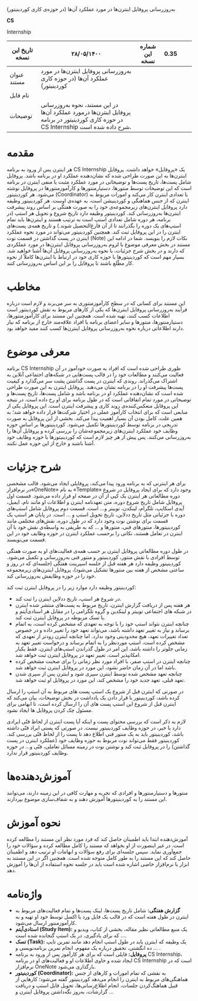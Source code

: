 به‌روزرسانی پروفایل اینترن‌ها در مورد عملکرد آن‌ها (در حوزه‌ی کاری کوردینیتور)

**CS**

Internship

| تاریخ این نسخه | ۲۸/۰۵/۱۴۰۰ | شماره این نسخه | 0.35 |     |     |
| --- | --- | --- | --- | --- | --- |
| عنوان مستند | به‌روزرسانی پروفایل اینترن‌ها در مورد عملکرد آن‌ها (در حوزه کاری کوردینیتور) |     |     |     |     |
| نام فایل |     |     |     |     |     |
| توضیحات | در این مستند، نحوه به‌روز‌رسانی پروفایل اینترن‌ها درمورد عملکرد آن‌ها در حوزه کاری کوردینیتور در برنامه CS Internship شرح داده شده است. |     |     |     |     |

# مقدمه

هر اینترن پس از ورود به برنامه CS Internship یک «پروفایل» خواهد داشت. پروفایل اینترن‌ها به این صورت طراحی شده که نشان‌دهنده عملکرد او در برنامه باشد. پروفایل شامل پست‌ها، تاریخ پست‌ها و توضیحاتی در مورد عملکرد مثبت یا منفی اینترن در برنامه است که این توضیحات توسط منتورها، دستیارمنتورها و کارآموزمنتورها در پروفایل نوشته می‌شود. هر کوردینیتور (Coordinator) با تعدادی اینترن کار می‌کند و امورات مربوط به اینترن که از جنس هماهنگی و کوردینیشن است، به عهده‌ی اوست. هر کوردینیتور وظیفه دارد پروفایل اینترن‌های زیرمجموعه‌ی خود را به صورت هفتگی بر اساس روند پیشرفت اینترن‌ها به‌روزرسانی کند. کوردینیتور وظیفه دارد تاریخ شروع و تحویل هر استپ (در برنامه، هر دوره شامل تعدادی استپ است به ترتیب هستند و اینترن‌ها باید تمام استپ‌های یک دوره را بگذرانند تا از آن فارغ‌التحصیل شوند.) و تاریخ همه‌ی پست‌های اینترن را در این پروفایل ثبت کند. همچنین کوردینیتور می‌تواند در مورد نحوه عملکرد اینترن در پست گذاشتن در قسمت نوت (Note) نکات لازم را بنویسد. شما در ادامه این مستند در بخش معرفی موضوع با لزوم به‌روزرسانی پروفایل اینترن‌ها در مورد عملکردی که دارند و در بخش شرح جزئیات، با نحوه به‌روزرسانی پروفایل آن‌ها آشنا خواهید شد. بسیار مهم است که کوردینیتورها با حوزه کاری خود در ارتباط با اینترن‌ها کاملاً از نحوه کار مطّلع باشند تا پروفایل را بر این اساس به‌روزرسانی کنند.

# مخاطب

این مستند برای کسانی که در سطح کارآموزمنتوری به سر می‌برند و لازم است درباره فرآیند به‌روزرسانی پروفایل اینترن‌ها که یکی از کارهای مربوط به نقش کوردینتور است اطلاعات کسب کنند، تهیه شده است. همچنین این مستند برای کارآموزمنتورها، دستیارمنتورها، منتورها و سایر اعضای برنامه یا افراد علاقه‌مند خارج از برنامه که نیاز دارند اطلاعاتی درباره نحوه به‌روزرسانی پروفایل اینترن‌ها کسب کنند مفید خواهد بود.

# معرفی موضوع

برنامه CS Internship طوری طراحی شده است که افراد به صورت خودآموز در آن فعالیت می‌کنند و مطالعات خود را در قالب پست‌هایی در شبکه‌های اجتماعی آنلاین به اشتراک می‌گذراند. روندی که اینترن در پست گذاشتن پشت سر می‌گذارد و کیفیت پست‌ها پیشرفت او را در برنامه نشان می‌دهند. پروفایل اینترن به این صورت طراحی شده است که نشان‌دهنده عملکرد او در برنامه باشد و شامل پست‌ها، تاریخ پست‌ها و توضیحاتی در مورد تمام اتفاقاتی است که در طول برنامه برای او رخ داده است. در نتیجه این پروفایل منعکس‌کننده‌ی روند کاری و پیشرفت اینترن است. این پروفایل یکی از منابعی است که برای انتخاب کارآموز عملی در اختیار شرکت‌ها قرار داده خواهد شد؛ به همین علت، کامل بودن آن بسیار اهمیت پیدا می‌کند. بخشی از این پروفایل به صورت تدریجی در برنامه توسط کوردینیتورها تکمیل می‌شود. کوردینیتورها بر اساس حوزه وظایف خود عملکرد اینترن‌های زیرمجموعه‌شان را بررسی کرده و پروفایل آن‌ها را به‌روزرسانی می‌کنند. پس پیش از هر چیز لازم است که کوردینیتورها با حوزه وظایف خود آشنا باشند و خارج از این حوزه عمل نکنند.

# شرح جزئیات

برای هر اینترنی که به برنامه ورود پیدا می‌کند، پروفایلی ایجاد می‌شود. قالب مشخصی در نرم‌افزار«OneNote» به نام «Template» وجود دارد که برای ایجاد پروفایل در شروع دوره مطالعاتی هر اینترن یک کپی از آن در صفحه او قرار داده می‌شود. قسمت اول پروفایل شامل تاریخ شروع دوره، متن تعهدنامه اینترن و اطلاعات او مانند نام، ایمیل، آیدی اسکایپ، تلگرام، لینکدن، توییتر و... است.  قسمت دوم پروفایل شامل استپ‌های دوره با جزئیاتی مثل تاریخ ددلاین، تاریخ تحویل استپ و ... است. در پایان هر استپ یک قسمت برای نوشتن نوت وجود دارد که در طول دوره، نقش‌های مختلفی مانند کوردینیتورها، منتورهای فنی، منتورها و ... که به طریقی به واسطه‌ی نقش خود با آن اینترن در تعامل هستند، نکاتی را برحسب عملکرد اینترن در حوزه وظایف خود در این قسمت می‌نویسند.

در طول دوره مطالعاتی پروفایل اینترن بر حسب همه‌ی فعالیت‌های او به صورت هفتگی توسط افرادی با نقش منتور، کوردینیتور و منتور فنی به‌روزرسانی و تکمیل می‌شود. کوردینیتور وظیفه دارد هر هفته قبل از جلسه اسپرینت هفتگی (جلسه‌ای که در روز و ساعتی مشخص از هفته بین منتورها تشکیل می‌شود)، پروفایل اینترن‌های زیرمجموعه خود را در حوزه وظایفش به‌روزرسانی کند.

کوردینیتور وظیفه دارد موارد زیر را در پروفایل اینترن ثبت کند:

- در شروع هر استپ، تاریخ ددلاین اینترن را ثبت کند.
- هر هفته پس از دریافت گزارش اینترن، تاریخ مربوط به پست‌های منتشر شده اینترن در شبکه های اجتماعی توییتر و لینکدین و گروه تلگرامی را در مقابل هر استادی‌آیتم و یا تسک مربوطه در پروفایل اینترن ثبت کند.
- چنانچه اینترن نتواند استپ خود را با توجه به تعهدی که مشخص کرده است، به اتمام برساند و نیاز به تغییر تعهد داشته باشد، می‌تواند تعهد خود را تغییر داده و در خصوص تعداد تغییرات تعهد، هیچ محدودیتی وجود ندارد. اما چنانچه اینترن زودتر از تعهدی که مشخص کرده است، استپ موردنظر را به اتمام برساند و درخواست تغییر تعهد به زمانی جلوتر را داشته باشد، این امر در طول گذراندن استپ‌های اینترن، فقط یکبار امکانپذیر است. تغییر تعهد در پروفایل اینترن ثبت خواهد ‌شد.
- چنانچه اینترن در استپ صفر، با افراد مورد نظر زمانی را برای صحبت مشخص کرده باشد اما در آن زمان حاضر نشود، این مورد در پروفایل اینترن ثبت خواهد شد.
- چنانچه تعهد مشخص شده توسط اینترن سپری شود و اینترن پس از سپری شدن تعهد قبلی، تعهد جدید خود را مشخص کند، این مورد در پروفایل او ثبت خواهد شد.

در صورتی که اینترن قبل از شروع یک استپ پست های مربوط به آن استپ را ارسال کرده باشد، کوردینیتور با قرار دادن یک یادداشت در بخش توضیحات، بیان می‌کند که اینترن قبل از شروع این استپ پست های آن را ارسال کرده است، تا ابهامی برای مسئول چک کردن پروفایل ها ایجاد نشود.

لازم به ذکر است که بررسی محتوای پست و اینکه آیا پست اینترن از لحاظ فنّی ایرادی دارد یا خیر، در حوزه وظایف کوردینیتور نیست. در صورتی که پستی ایراد فنّی داشته باشد، کوردینیتور باید به یک منتور فنی اطلاع دهد تا پست را از لحاظ فنّی بررسی کند. کوردینیتور فقط می‌تواند نوت مربوط به حوزه وظایف خود (عملکرد اینترن در پست گذاشتن) را در پروفایل ثبت کند و نوشتن نوت در زمینه مسائل تعاملی، فنّی و... در حوزه وظایف کوردینیتور قرار ندارد.

# آموزش‌دهنده‌ها

منتورها و دستیارمنتورها و افرادی که تجربه و مهارت کافی در این زمینه دارند، می‌توانند این مستند را به کوردینیتورها آموزش دهند و به شفاف‌سازی موضوع بپردازند.

# نحوه‌ آموزش

آموزش‌دهنده ابتدا باید اطمینان حاصل کند که فرد مورد نظر  این مستند را مطالعه کرده است. در غیر اینصورت از او بخواهد که  مستند را کامل مطالعه کرده و سؤالات خود را جمع‌آوری نماید. سپس جلسه‌ای برای رفع سؤالات و ابهامات او ترتیب دهد و اطمینان حاصل کند که این مستند را به طور کامل متوجه شده است. همچنین اگر در این مستند به ابزار یا نرم‌افزار خاصی اشاره شده است باید در جلسه نحوه استفاده از آن‌ها را آموزش دهد.

# واژه‌نامه

- **گزارش هفتگی:** شامل تاریخ پست‌ها، لینک پست‌ها و تمام فعالیت‌های مربوط به اینترن در طول هفته است که در قالب یک فایل ورد یا اکسل توسط خود او تهیه و به کارآموزمنتور ارسال می‌شود.
- **استادی‌آیتم (Study Item):** یک منبع مطالعاتی نظیر مقاله، بخشی از کتاب، ویدیو و ... که برای یادگیری، در یک استپ گنجانده شده است.
- **تسک (Task):** یک وظیفه که اینترن باید در طول استپ انجام دهد مانند تمرین تایپ ده انگشتی، تحقیق درباره یک مفهوم، انجام تمرین برنامه‌نویسی و ... .
- **پروفایل:** فایلی است که برای هر کارآموز پس از ورود به برنامه CS Internship، ایجاد شده و حاوی اطلاعات او و فعالیت‌های او در برنامه CS Internship است که در نرم‌افزار OneNote بارگذاری می‌شود.
- **کوردینیتور (Coordinator):** به نقشی که تمام امورات و کارهای از جنس هماهنگی‌های مربوط به اینترن را انجام می‌دهد کوردینیتور گفته می‌شود؛ کارهایی از قبیل هماهنگ‌کردن جلسات، انجام اطلاع‌رسانی‌ها، تحویل فایل استپ و دریافت گزارشات، به‌روز نگه‌داشتن پروفایل اینترن و ...

